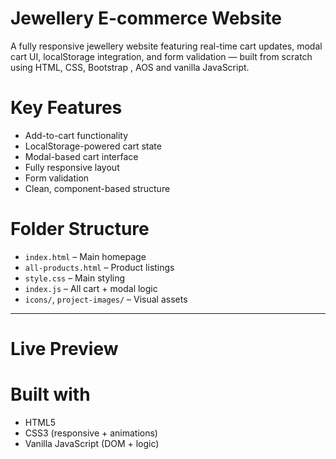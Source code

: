 # Jewellery E-commerce Website

A fully responsive jewellery website featuring real-time cart updates, modal cart UI, localStorage integration, and form validation — built from scratch using HTML, CSS, Bootstrap , AOS and vanilla JavaScript.

# Key Features
-  Add-to-cart functionality
-  LocalStorage-powered cart state
-  Modal-based cart interface
-  Fully responsive layout
-  Form validation
-  Clean, component-based structure

# Folder Structure
- `index.html` – Main homepage
- `all-products.html` – Product listings
- `style.css` – Main styling
- `index.js` – All cart + modal logic
- `icons/`, `project-images/` – Visual assets

---

# Live Preview 


# Built with
- HTML5
- CSS3 (responsive + animations)
- Vanilla JavaScript (DOM + logic)
